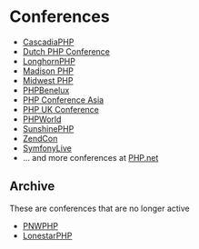 
# Conferences

* [CascadiaPHP](https://cascadiaphp.com/)
* [Dutch PHP Conference](https://www.phpconference.nl/)
* [LonghornPHP](https://www.longhornphp.com/)
* [Madison PHP](http://www.madisonphpconference.com/)
* [Midwest PHP](http://midwestphp.org/)
* [PHPBenelux](https://conference.phpbenelux.eu/)
* [PHP Conference Asia](https://2018.phpconf.asia/)
* [PHP UK Conference](https://www.phpconference.co.uk/)
* [PHPWorld](https://world.phparch.com/)
* [SunshinePHP](http://sunshinephp.com/)
* [ZendCon](http://www.zendcon.com/)
* [SymfonyLive](http://live.symfony.com/)
* ... and more conferences at [PHP.net](http://php.net/conferences/index.php)


## Archive

These are conferences that are no longer active

* [PNWPHP](http://pnwphp.com)
* [LonestarPHP](http://lonestarphp.com/)

